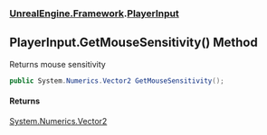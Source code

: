 ### [UnrealEngine.Framework](UnrealEngine_Framework.md 'UnrealEngine.Framework').[PlayerInput](PlayerInput.md 'UnrealEngine.Framework.PlayerInput')
## PlayerInput.GetMouseSensitivity() Method
Returns mouse sensitivity  
```csharp
public System.Numerics.Vector2 GetMouseSensitivity();
```
#### Returns
[System.Numerics.Vector2](https://docs.microsoft.com/en-us/dotnet/api/System.Numerics.Vector2 'System.Numerics.Vector2')  
